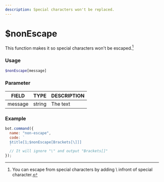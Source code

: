 ```yaml
---
description: Special characters won't be replaced.
---
```


# $nonEscape

This function makes it so special characters won't be escaped.[^1]

  [^1]: You can escape from special characters by adding \ infront of special character.

### Usage

```php
$nonEscape[message]
```

### Parameter

| FIELD | TYPE | DESCRIPTION |
| ----- | ----- | ----- | 
| message | string | The text | 

### Example

```javascript
bot.command({
  name: "non-escape",
  code: `
  $title[1;$nonEscape[Brackets[\]]]
  `
  // It will ignore "\" and output "Brackets[]"
});
```
